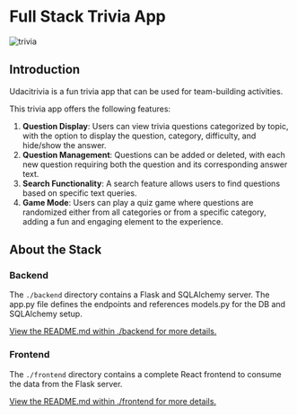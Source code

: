 # Full Stack Trivia App

![trivia](https://user-images.githubusercontent.com/833824/82157851-df0a7980-9851-11ea-8b0d-a79c7763789d.jpg)

## Introduction

Udacitrivia is a fun trivia app that can be used for team-building activities.

This trivia app offers the following features:

1. **Question Display**: Users can view trivia questions categorized by topic, with the option to display the question, category, difficulty, and hide/show the answer.
2. **Question Management**: Questions can be added or deleted, with each new question requiring both the question and its corresponding answer text.
3. **Search Functionality**: A search feature allows users to find questions based on specific text queries.
4. **Game Mode**: Users can play a quiz game where questions are randomized either from all categories or from a specific category, adding a fun and engaging element to the experience.

## About the Stack

### Backend

The `./backend` directory contains a Flask and SQLAlchemy server. The app.py file defines the endpoints and references models.py for the DB and SQLAlchemy setup.

[View the README.md within ./backend for more details.](./backend/README.md) 

### Frontend

The `./frontend` directory contains a complete React frontend to consume the data from the Flask server. 

[View the README.md within ./frontend for more details.](./frontend/README.md)
